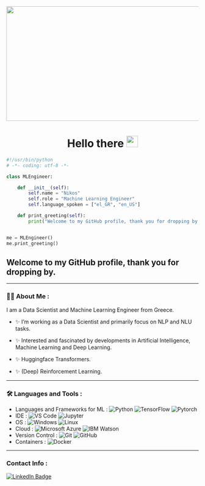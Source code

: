 <div align="center">
  <img src="https://media.giphy.com/media/dWesBcTLavkZuG35MI/giphy.gif" width="600" height="300"/>
</div>
<div id="header" align="center">

  <h1>
    Hello there
    <img src="https://media.giphy.com/media/hvRJCLFzcasrR4ia7z/giphy.gif" width="30px"/>
  </h1>
</div>

```python
#!/usr/bin/python
# -*- coding: utf-8 -*-

class MLEngineer:

    def __init__(self):
        self.name = "Nikos"
        self.role = "Machine Learning Engineer"
        self.language_spoken = ["el_GR", "en_US"]

    def print_greeting(self):
        print("Welcome to my GitHub profile, thank you for dropping by.")


me = MLEngineer()
me.print_greeting()
```
  <h2>
    Welcome to my GitHub profile, thank you for dropping by.
  </h2>

---

### :man_technologist: About Me :
I am a Data Scientist and Machine Learning Engineer from Greece.
- ✨ I’m working as a Data Scientist and primarily focus on NLP and NLU tasks.

- ✨ Interested and fascinated by developments in Artificial Intelligence, Machine Learning and Deep Learning.

- ✨ Huggingface Transformers.

- ✨ (Deep) Reinforcement Learning.

---

### :hammer_and_wrench: Languages and Tools :

- Languages and Frameworks for ML : 
![Python](https://img.shields.io/badge/-Python-black?style=plastic&logo=Python)
![TensorFlow](https://img.shields.io/badge/-TensorFlow-black?style=plastic&logo=Tensorflow)
![Pytorch](https://img.shields.io/badge/-PyTorch-black?style=plastic&logo=Pytorch)
- IDE : 
![VS Code](https://img.shields.io/badge/-VS%20Code-007ACC?style=plastic&logo=visual-studio-code)
![Jupyter](https://img.shields.io/badge/-Jupyter%20Notebook-181717?style=plastic&logo=Jupyter)
- OS : 
![Windows](https://img.shields.io/badge/Windows-black?style=plastic&logo=windows)
![Linux](https://img.shields.io/badge/Linux-181717?style=plastic&logo=linux)
- Cloud : 
![Microsoft Azure](https://img.shields.io/badge/Microsoft%20Azure-232F7E?style=plastic&logo=microsoft-azure)
![IBM Watson](https://img.shields.io/badge/IBM%20Watson-181717?style=plastic&logo=ibm-watson)
- Version Control :
![Git](https://img.shields.io/badge/-Git-black?style=plastic&logo=git)
![GitHub](https://img.shields.io/badge/-GitHub-181717?style=plastic&logo=github)
- Containers :
![Docker](https://img.shields.io/badge/-Docker-black?style=plastic&logo=docker)



---
### Contact Info :
  <div id="badges">
    <a href="https://www.linkedin.com/in/nikolas-lianos-52b9b5166/">
      <img src="https://img.shields.io/badge/LinkedIn-blue?style=for-the-badge&logo=linkedin&logoColor=white" alt="LinkedIn Badge"/>
    </a>
  </div>
